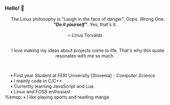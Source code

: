 ### Hello! 👋

<p align="center">
	&emsp; The Linux philosophy is "Laugh in the face of danger". Oops. Wrong One. <b><i>"Do it yourself"</i></b>. Yes, that's it.
    <br><br>~ Linus Torvalds<br><br>
</p>
<p align="center">&emsp; I love making my ideas about projects come to life. That's why this quote resonates with me so much.</p>
<br>
<p>
    &emsp; <b>•</b> First year Student at FERI University [Slovenia] <i>- Computer Science </i>
    <br>
	&emsp; <b>•</b> I mainly code in C/C++
	<br>
    &emsp; <b>•</b> Currently learning JavaScript and Lua
    <br>
    &emsp; <b>•</b> Linux and FOSS enthusiast
	<br>
	%emsp; <b>•</b> I like playing sports and reading manga
</p>
